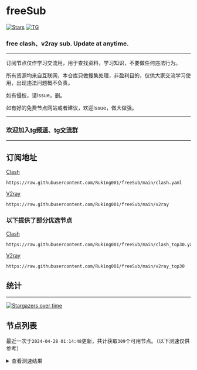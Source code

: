 # freeSub
[![Stars](https://img.shields.io/github/stars/Ruk1ng001/freeSub)](https://github.com/Ruk1ng001/freeSub/stargazers)
[![TG](https://img.shields.io/badge/Telegram-gray?logo=Telegram)](https://t.me/Ruk1ng001)
### free clash、v2ray sub. Update at anytime.

---

订阅节点仅作学习交流用，用于查找资料，学习知识，不要做任何违法行为。

所有资源均来自互联网，本仓库只做搜集处理，非盈利目的，仅供大家交流学习使用，出现违法问题概不负责。

如有侵权，请Issue，删。

如有好的免费节点网站或者建议，欢迎Issue，做大做强。

---

### 欢迎加入[tg频道](https://t.me/Ruk1ng001)、[tg交流群](https://t.me/+-e-b04EE5Cw2NmU1)

---

## 订阅地址
[Clash](https://raw.githubusercontent.com/Ruk1ng001/freeSub/main/clash.yaml)
```
https://raw.githubusercontent.com/Ruk1ng001/freeSub/main/clash.yaml
```
[V2ray](https://raw.githubusercontent.com/Ruk1ng001/freeSub/main/v2ray)
```
https://raw.githubusercontent.com/Ruk1ng001/freeSub/main/v2ray
```
### 以下提供了部分优选节点

[Clash](https://raw.githubusercontent.com/Ruk1ng001/freeSub/main/clash_top30.yaml)
```
https://raw.githubusercontent.com/Ruk1ng001/freeSub/main/clash_top30.yaml
```
[V2ray](https://raw.githubusercontent.com/Ruk1ng001/freeSub/main/v2ray_top30)
```
https://raw.githubusercontent.com/Ruk1ng001/freeSub/main/v2ray_top30
```

## 统计

---

[![Stargazers over time](https://starchart.cc/Ruk1ng001/freeSub.svg)](https://starchart.cc/Ruk1ng001/freeSub)

## 节点列表

最近一次于`2024-04-28 01:14:48`更新，共计获取`309`个可用节点。（以下测速仅供参考）

<details> <summary>查看测速结果</summary>

| 序号 | 节点 | 带宽 | 延迟 |
|:--:|:--:|:--:|:--:|
 | 1 | github.com/Ruk1ng001_1679675475 | 1.71MB/s | 444.00ms |
 | 2 | github.com/Ruk1ng001_369276078 | 1.66MB/s | 451.00ms |
 | 3 | github.com/Ruk1ng001_1289949113 | 1.22MB/s | 504.00ms |
 | 4 | github.com/Ruk1ng001_1650054514 | 1.00MB/s | 810.00ms |
 | 5 | github.com/Ruk1ng001_-485518639 | 1015.46KB/s | 620.00ms |
 | 6 | github.com/Ruk1ng001_397679745 | 965.58KB/s | 661.00ms |
 | 7 | github.com/Ruk1ng001_690863798 | 955.17KB/s | 799.00ms |
 | 8 | github.com/Ruk1ng001_-479116498 | 876.07KB/s | 499.00ms |
 | 9 | github.com/Ruk1ng001_336094606 | 833.38KB/s | 622.00ms |
 | 10 | github.com/Ruk1ng001_1284779777 | 812.50KB/s | 854.00ms |
 | 11 | github.com/Ruk1ng001_-672118326 | 695.65KB/s | 1160.00ms |
 | 12 | github.com/Ruk1ng001_-1057611100 | 693.80KB/s | 855.00ms |
 | 13 | github.com/Ruk1ng001_-285911850 | 670.34KB/s | 686.00ms |
 | 14 | github.com/Ruk1ng001_738482068 | 666.70KB/s | 875.00ms |
 | 15 | github.com/Ruk1ng001_284622047 | 665.10KB/s | 1087.00ms |
 | 16 | github.com/Ruk1ng001_595417764 | 644.93KB/s | 982.00ms |
 | 17 | github.com/Ruk1ng001_-943236086 | 642.06KB/s | 873.00ms |
 | 18 | github.com/Ruk1ng001_1697733170 | 636.92KB/s | 1115.00ms |
 | 19 | github.com/Ruk1ng001_-790404634 | 633.98KB/s | 926.00ms |
 | 20 | github.com/Ruk1ng001_-1512515689 | 632.67KB/s | 789.00ms |
 | 21 | github.com/Ruk1ng001_-2143632892 | 625.23KB/s | 1097.00ms |
 | 22 | github.com/Ruk1ng001_-1411619508 | 617.72KB/s | 556.00ms |
 | 23 | github.com/Ruk1ng001_995614948 | 614.83KB/s | 979.00ms |
 | 24 | github.com/Ruk1ng001_-1611703640 | 614.56KB/s | 991.00ms |
 | 25 | github.com/Ruk1ng001_-379124212 | 612.12KB/s | 930.00ms |
 | 26 | github.com/Ruk1ng001_256350311 | 612.05KB/s | 1000.00ms |
 | 27 | github.com/Ruk1ng001_1514432225 | 607.45KB/s | 899.00ms |
 | 28 | github.com/Ruk1ng001_49151771 | 606.63KB/s | 904.00ms |
 | 29 | github.com/Ruk1ng001_948964098 | 602.62KB/s | 1089.00ms |
 | 30 | github.com/Ruk1ng001_-1894106279 | 591.15KB/s | 845.00ms |
 | 31 | github.com/Ruk1ng001_-1736905525 | 589.89KB/s | 1149.00ms |
 | 32 | github.com/Ruk1ng001_103693914 | 589.12KB/s | 1043.00ms |
 | 33 | github.com/Ruk1ng001_1158107128 | 574.87KB/s | 977.00ms |
 | 34 | github.com/Ruk1ng001_-1194174213 | 564.02KB/s | 1116.00ms |
 | 35 | github.com/Ruk1ng001_-824221521 | 546.94KB/s | 970.00ms |
 | 36 | github.com/Ruk1ng001_-1903884786 | 539.67KB/s | 1067.00ms |
 | 37 | github.com/Ruk1ng001_-903392398 | 533.34KB/s | 1054.00ms |
 | 38 | github.com/Ruk1ng001_1863789288 | 532.41KB/s | 1242.00ms |
 | 39 | github.com/Ruk1ng001_616002301 | 525.29KB/s | 1083.00ms |
 | 40 | github.com/Ruk1ng001_-1076403695 | 516.39KB/s | 1274.00ms |
 | 41 | github.com/Ruk1ng001_1127214938 | 507.56KB/s | 1086.00ms |
 | 42 | github.com/Ruk1ng001_1214354250 | 505.98KB/s | 1205.00ms |
 | 43 | github.com/Ruk1ng001_-939851301 | 499.29KB/s | 1085.00ms |
 | 44 | github.com/Ruk1ng001_1477748699 | 497.46KB/s | 1125.00ms |
 | 45 | github.com/Ruk1ng001_968593481 | 495.57KB/s | 1089.00ms |
 | 46 | github.com/Ruk1ng001_1484914018 | 494.18KB/s | 1106.00ms |
 | 47 | github.com/Ruk1ng001_1947249515 | 493.03KB/s | 1180.00ms |
 | 48 | github.com/Ruk1ng001_2073783191 | 492.26KB/s | 1197.00ms |
 | 49 | github.com/Ruk1ng001_-1179736548 | 485.92KB/s | 1037.00ms |
 | 50 | github.com/Ruk1ng001_1241564816 | 485.53KB/s | 1048.00ms |
 | 51 | github.com/Ruk1ng001_-245186544 | 484.16KB/s | 1173.00ms |
 | 52 | github.com/Ruk1ng001_-897827150 | 484.09KB/s | 1114.00ms |
 | 53 | github.com/Ruk1ng001_-1431907747 | 482.07KB/s | 1464.00ms |
 | 54 | github.com/Ruk1ng001_-1410019826 | 478.37KB/s | 1104.00ms |
 | 55 | github.com/Ruk1ng001_-1141311647 | 477.00KB/s | 1078.00ms |
 | 56 | github.com/Ruk1ng001_-1291409643 | 476.92KB/s | 1196.00ms |
 | 57 | github.com/Ruk1ng001_-1666634810 | 476.44KB/s | 1158.00ms |
 | 58 | github.com/Ruk1ng001_279744178 | 476.12KB/s | 1115.00ms |
 | 59 | github.com/Ruk1ng001_-789481348 | 475.75KB/s | 1096.00ms |
 | 60 | github.com/Ruk1ng001_1092813103 | 474.18KB/s | 1102.00ms |
 | 61 | github.com/Ruk1ng001_1352634509 | 473.74KB/s | 1177.00ms |
 | 62 | github.com/Ruk1ng001_-1134419434 | 473.53KB/s | 1128.00ms |
 | 63 | github.com/Ruk1ng001_2128734406 | 471.07KB/s | 1158.00ms |
 | 64 | github.com/Ruk1ng001_1431492821 | 470.96KB/s | 1088.00ms |
 | 65 | github.com/Ruk1ng001_-318062858 | 470.77KB/s | 1108.00ms |
 | 66 | github.com/Ruk1ng001_1363229742 | 469.03KB/s | 1178.00ms |
 | 67 | github.com/Ruk1ng001_-725807403 | 467.93KB/s | 1458.00ms |
 | 68 | github.com/Ruk1ng001_1791431073 | 467.48KB/s | 1093.00ms |
 | 69 | github.com/Ruk1ng001_-1175214600 | 466.22KB/s | 1175.00ms |
 | 70 | github.com/Ruk1ng001_2039451658 | 466.02KB/s | 1174.00ms |
 | 71 | github.com/Ruk1ng001_-1506312557 | 465.52KB/s | 1101.00ms |
 | 72 | github.com/Ruk1ng001_948741136 | 463.48KB/s | 1363.00ms |
 | 73 | github.com/Ruk1ng001_-1520163966 | 463.18KB/s | 1044.00ms |
 | 74 | github.com/Ruk1ng001_826611606 | 463.08KB/s | 1183.00ms |
 | 75 | github.com/Ruk1ng001_-1452309588 | 462.37KB/s | 1099.00ms |
 | 76 | github.com/Ruk1ng001_221040529 | 460.01KB/s | 1074.00ms |
 | 77 | github.com/Ruk1ng001_-838303494 | 459.36KB/s | 1161.00ms |
 | 78 | github.com/Ruk1ng001_-899982482 | 459.15KB/s | 1307.00ms |
 | 79 | github.com/Ruk1ng001_1134698556 | 457.97KB/s | 1228.00ms |
 | 80 | github.com/Ruk1ng001_149570347 | 457.64KB/s | 713.00ms |
 | 81 | github.com/Ruk1ng001_1114225157 | 457.08KB/s | 1159.00ms |
 | 82 | github.com/Ruk1ng001_96711912 | 456.59KB/s | 1224.00ms |
 | 83 | github.com/Ruk1ng001_1812067900 | 456.53KB/s | 1253.00ms |
 | 84 | github.com/Ruk1ng001_1581161968 | 456.45KB/s | 1139.00ms |
 | 85 | github.com/Ruk1ng001_744082701 | 456.16KB/s | 1203.00ms |
 | 86 | github.com/Ruk1ng001_-264327907 | 456.16KB/s | 1202.00ms |
 | 87 | github.com/Ruk1ng001_-2113701590 | 455.52KB/s | 1171.00ms |
 | 88 | github.com/Ruk1ng001_-209874960 | 454.76KB/s | 1227.00ms |
 | 89 | github.com/Ruk1ng001_717054040 | 454.26KB/s | 1270.00ms |
 | 90 | github.com/Ruk1ng001_717017408 | 453.93KB/s | 1290.00ms |
 | 91 | github.com/Ruk1ng001_574047809 | 453.93KB/s | 1215.00ms |
 | 92 | github.com/Ruk1ng001_-1629914936 | 453.66KB/s | 1210.00ms |
 | 93 | github.com/Ruk1ng001_252052606 | 452.01KB/s | 1304.00ms |
 | 94 | github.com/Ruk1ng001_-1339437871 | 451.85KB/s | 1202.00ms |
 | 95 | github.com/Ruk1ng001_874829027 | 450.72KB/s | 1096.00ms |
 | 96 | github.com/Ruk1ng001_1968229234 | 450.58KB/s | 1202.00ms |
 | 97 | github.com/Ruk1ng001_-435032952 | 450.11KB/s | 1236.00ms |
 | 98 | github.com/Ruk1ng001_-45940764 | 449.63KB/s | 1217.00ms |
 | 99 | github.com/Ruk1ng001_-1068631453 | 448.91KB/s | 1152.00ms |
 | 100 | github.com/Ruk1ng001_-1626924134 | 447.86KB/s | 1299.00ms |
 | 101 | github.com/Ruk1ng001_-1879381692 | 447.27KB/s | 1104.00ms |
 | 102 | github.com/Ruk1ng001_2097715338 | 447.25KB/s | 1118.00ms |
 | 103 | github.com/Ruk1ng001_-2022427200 | 447.14KB/s | 1263.00ms |
 | 104 | github.com/Ruk1ng001_459980153 | 447.07KB/s | 1246.00ms |
 | 105 | github.com/Ruk1ng001_862498447 | 446.58KB/s | 1340.00ms |
 | 106 | github.com/Ruk1ng001_-1424218318 | 446.11KB/s | 1252.00ms |
 | 107 | github.com/Ruk1ng001_-189914548 | 445.72KB/s | 1308.00ms |
 | 108 | github.com/Ruk1ng001_-1245750112 | 445.05KB/s | 1323.00ms |
 | 109 | github.com/Ruk1ng001_399033752 | 444.66KB/s | 1289.00ms |
 | 110 | github.com/Ruk1ng001_-123369592 | 443.46KB/s | 1214.00ms |
 | 111 | github.com/Ruk1ng001_251518181 | 443.15KB/s | 1087.00ms |
 | 112 | github.com/Ruk1ng001_1613912999 | 442.35KB/s | 1318.00ms |
 | 113 | github.com/Ruk1ng001_649930450 | 442.21KB/s | 1244.00ms |
 | 114 | github.com/Ruk1ng001_962829046 | 440.91KB/s | 1185.00ms |
 | 115 | github.com/Ruk1ng001_-2080493330 | 440.08KB/s | 1285.00ms |
 | 116 | github.com/Ruk1ng001_-1844702268 | 439.94KB/s | 1272.00ms |
 | 117 | github.com/Ruk1ng001_-1941466920 | 439.62KB/s | 1365.00ms |
 | 118 | github.com/Ruk1ng001_-2058901678 | 438.56KB/s | 1172.00ms |
 | 119 | github.com/Ruk1ng001_-146385556 | 438.46KB/s | 1176.00ms |
 | 120 | github.com/Ruk1ng001_-2098615688 | 437.85KB/s | 1292.00ms |
 | 121 | github.com/Ruk1ng001_-684106457 | 437.21KB/s | 1304.00ms |
 | 122 | github.com/Ruk1ng001_1231274394 | 436.32KB/s | 1323.00ms |
 | 123 | github.com/Ruk1ng001_-132940600 | 436.31KB/s | 1164.00ms |
 | 124 | github.com/Ruk1ng001_-1423310178 | 436.24KB/s | 1080.00ms |
 | 125 | github.com/Ruk1ng001_-63982113 | 435.44KB/s | 1205.00ms |
 | 126 | github.com/Ruk1ng001_1361389903 | 435.43KB/s | 1234.00ms |
 | 127 | github.com/Ruk1ng001_-1929044366 | 435.38KB/s | 1363.00ms |
 | 128 | github.com/Ruk1ng001_-1196587361 | 435.31KB/s | 1401.00ms |
 | 129 | github.com/Ruk1ng001_-669643989 | 435.06KB/s | 1370.00ms |
 | 130 | github.com/Ruk1ng001_-2051425497 | 434.94KB/s | 1252.00ms |
 | 131 | github.com/Ruk1ng001_-2029529265 | 434.61KB/s | 1405.00ms |
 | 132 | github.com/Ruk1ng001_317916552 | 434.00KB/s | 1498.00ms |
 | 133 | github.com/Ruk1ng001_1844458633 | 432.80KB/s | 1179.00ms |
 | 134 | github.com/Ruk1ng001_-2087983766 | 432.40KB/s | 1361.00ms |
 | 135 | github.com/Ruk1ng001_39953540 | 427.01KB/s | 1258.00ms |
 | 136 | github.com/Ruk1ng001_-1501890540 | 425.19KB/s | 1388.00ms |
 | 137 | github.com/Ruk1ng001_1506213619 | 424.00KB/s | 1229.00ms |
 | 138 | github.com/Ruk1ng001_1780534794 | 423.44KB/s | 1214.00ms |
 | 139 | github.com/Ruk1ng001_-1966155211 | 423.40KB/s | 1345.00ms |
 | 140 | github.com/Ruk1ng001_1528973136 | 422.00KB/s | 1912.00ms |
 | 141 | github.com/Ruk1ng001_-761125844 | 421.48KB/s | 1207.00ms |
 | 142 | github.com/Ruk1ng001_799625922 | 416.30KB/s | 1443.00ms |
 | 143 | github.com/Ruk1ng001_1989590524 | 415.49KB/s | 1115.00ms |
 | 144 | github.com/Ruk1ng001_-837877723 | 415.01KB/s | 1360.00ms |
 | 145 | github.com/Ruk1ng001_869834999 | 413.12KB/s | 1625.00ms |
 | 146 | github.com/Ruk1ng001_-213338307 | 413.02KB/s | 1393.00ms |
 | 147 | github.com/Ruk1ng001_-241385528 | 412.49KB/s | 1336.00ms |
 | 148 | github.com/Ruk1ng001_-1261774972 | 409.84KB/s | 1218.00ms |
 | 149 | github.com/Ruk1ng001_913949734 | 403.80KB/s | 1569.00ms |
 | 150 | github.com/Ruk1ng001_835259335 | 396.58KB/s | 983.00ms |
 | 151 | github.com/Ruk1ng001_-709567160 | 395.01KB/s | 1523.00ms |
 | 152 | github.com/Ruk1ng001_1804114280 | 387.44KB/s | 978.00ms |
 | 153 | github.com/Ruk1ng001_-1358326842 | 377.03KB/s | 1225.00ms |
 | 154 | github.com/Ruk1ng001_195697512 | 372.54KB/s | 1626.00ms |
 | 155 | github.com/Ruk1ng001_1086767995 | 365.37KB/s | 229.00ms |
 | 156 | github.com/Ruk1ng001_-572543273 | 363.50KB/s | 1600.00ms |
 | 157 | github.com/Ruk1ng001_1599182155 | 362.66KB/s | 611.00ms |
 | 158 | github.com/Ruk1ng001_1125465398 | 362.27KB/s | 1203.00ms |
 | 159 | github.com/Ruk1ng001_728636415 | 361.28KB/s | 1153.00ms |
 | 160 | github.com/Ruk1ng001_807876963 | 358.55KB/s | 1673.00ms |
 | 161 | github.com/Ruk1ng001_-618823350 | 358.47KB/s | 1733.00ms |
 | 162 | github.com/Ruk1ng001_214573041 | 353.22KB/s | 1222.00ms |
 | 163 | github.com/Ruk1ng001_-659159741 | 348.04KB/s | 1395.00ms |
 | 164 | github.com/Ruk1ng001_-1766112246 | 345.83KB/s | 1097.00ms |
 | 165 | github.com/Ruk1ng001_-1955552260 | 339.84KB/s | 1701.00ms |
 | 166 | github.com/Ruk1ng001_926417356 | 336.71KB/s | 1915.00ms |
 | 167 | github.com/Ruk1ng001_431403947 | 335.49KB/s | 1448.00ms |
 | 168 | github.com/Ruk1ng001_-1152173110 | 334.60KB/s | 1719.00ms |
 | 169 | github.com/Ruk1ng001_-1961840054 | 334.57KB/s | 1240.00ms |
 | 170 | github.com/Ruk1ng001_1855748845 | 330.45KB/s | 1139.00ms |
 | 171 | github.com/Ruk1ng001_725760519 | 329.54KB/s | 1455.00ms |
 | 172 | github.com/Ruk1ng001_2013146544 | 327.31KB/s | 938.00ms |
 | 173 | github.com/Ruk1ng001_1297790495 | 323.40KB/s | 1742.00ms |
 | 174 | github.com/Ruk1ng001_-276742880 | 318.39KB/s | 1587.00ms |
 | 175 | github.com/Ruk1ng001_1612374791 | 318.34KB/s | 2146.00ms |
 | 176 | github.com/Ruk1ng001_1108544810 | 313.76KB/s | 1124.00ms |
 | 177 | github.com/Ruk1ng001_1132634313 | 313.43KB/s | 1452.00ms |
 | 178 | github.com/Ruk1ng001_1303578646 | 312.66KB/s | 1996.00ms |
 | 179 | github.com/Ruk1ng001_-2049361601 | 311.37KB/s | 1806.00ms |
 | 180 | github.com/Ruk1ng001_771808489 | 309.50KB/s | 1789.00ms |
 | 181 | github.com/Ruk1ng001_-312745645 | 307.55KB/s | 1712.00ms |
 | 182 | github.com/Ruk1ng001_-1259910031 | 306.24KB/s | 1611.00ms |
 | 183 | github.com/Ruk1ng001_-411685061 | 305.98KB/s | 1623.00ms |
 | 184 | github.com/Ruk1ng001_1668040190 | 304.40KB/s | 1196.00ms |
 | 185 | github.com/Ruk1ng001_-969848658 | 298.49KB/s | 957.00ms |
 | 186 | github.com/Ruk1ng001_-973268451 | 298.16KB/s | 1492.00ms |
 | 187 | github.com/Ruk1ng001_1570454590 | 298.11KB/s | 898.00ms |
 | 188 | github.com/Ruk1ng001_-2132579093 | 296.42KB/s | 2090.00ms |
 | 189 | github.com/Ruk1ng001_1303543440 | 296.41KB/s | 1444.00ms |
 | 190 | github.com/Ruk1ng001_-450033463 | 294.29KB/s | 1515.00ms |
 | 191 | github.com/Ruk1ng001_-1954840298 | 290.83KB/s | 2056.00ms |
 | 192 | github.com/Ruk1ng001_-1374746316 | 269.89KB/s | 2170.00ms |
 | 193 | github.com/Ruk1ng001_-831480625 | 263.23KB/s | 1669.00ms |
 | 194 | github.com/Ruk1ng001_-596861663 | 263.19KB/s | 1253.00ms |
 | 195 | github.com/Ruk1ng001_1078054051 | 262.45KB/s | 1451.00ms |
 | 196 | github.com/Ruk1ng001_2069034964 | 255.27KB/s | 968.00ms |
 | 197 | github.com/Ruk1ng001_423001315 | 255.18KB/s | 1032.00ms |
 | 198 | github.com/Ruk1ng001_997536238 | 254.94KB/s | 1804.00ms |
 | 199 | github.com/Ruk1ng001_39863998 | 251.98KB/s | 1742.00ms |
 | 200 | github.com/Ruk1ng001_-2145823440 | 248.19KB/s | 1563.00ms |
 | 201 | github.com/Ruk1ng001_489497102 | 235.62KB/s | 1726.00ms |
 | 202 | github.com/Ruk1ng001_989046708 | 234.54KB/s | 2026.00ms |
 | 203 | github.com/Ruk1ng001_-630648948 | 218.13KB/s | 1300.00ms |
 | 204 | github.com/Ruk1ng001_1739266388 | 213.01KB/s | 603.00ms |
 | 205 | github.com/Ruk1ng001_-938657062 | 212.88KB/s | 658.00ms |
 | 206 | github.com/Ruk1ng001_233401314 | 212.81KB/s | 944.00ms |
 | 207 | github.com/Ruk1ng001_-1966891669 | 212.37KB/s | 615.00ms |
 | 208 | github.com/Ruk1ng001_-1408563685 | 210.41KB/s | 1688.00ms |
 | 209 | github.com/Ruk1ng001_-1531809273 | 198.88KB/s | 820.00ms |
 | 210 | github.com/Ruk1ng001_1388672434 | 196.71KB/s | 1338.00ms |
 | 211 | github.com/Ruk1ng001_-360716951 | 194.13KB/s | 1586.00ms |
 | 212 | github.com/Ruk1ng001_1360201207 | 192.30KB/s | 1562.00ms |
 | 213 | github.com/Ruk1ng001_784113435 | 187.58KB/s | 1681.00ms |
 | 214 | github.com/Ruk1ng001_1076375240 | 186.16KB/s | 1885.00ms |
 | 215 | github.com/Ruk1ng001_-34456663 | 183.66KB/s | 2585.00ms |
 | 216 | github.com/Ruk1ng001_1920967966 | 176.24KB/s | 1983.00ms |
 | 217 | github.com/Ruk1ng001_1785596229 | 170.51KB/s | 379.00ms |
 | 218 | github.com/Ruk1ng001_1273976754 | 170.47KB/s | 517.00ms |
 | 219 | github.com/Ruk1ng001_-221274621 | 170.38KB/s | 638.00ms |
 | 220 | github.com/Ruk1ng001_-354267799 | 170.25KB/s | 518.00ms |
 | 221 | github.com/Ruk1ng001_1438306634 | 170.24KB/s | 657.00ms |
 | 222 | github.com/Ruk1ng001_-862973275 | 170.01KB/s | 458.00ms |
 | 223 | github.com/Ruk1ng001_1638139457 | 169.93KB/s | 769.00ms |
 | 224 | github.com/Ruk1ng001_-379326067 | 169.33KB/s | 606.00ms |
 | 225 | github.com/Ruk1ng001_846378816 | 168.11KB/s | 2120.00ms |
 | 226 | github.com/Ruk1ng001_465923551 | 165.04KB/s | 1882.00ms |
 | 227 | github.com/Ruk1ng001_-2061682566 | 163.31KB/s | 1412.00ms |
 | 228 | github.com/Ruk1ng001_108650940 | 162.09KB/s | 2302.00ms |
 | 229 | github.com/Ruk1ng001_-909310757 | 157.79KB/s | 1340.00ms |
 | 230 | github.com/Ruk1ng001_1120998445 | 152.68KB/s | 917.00ms |
 | 231 | github.com/Ruk1ng001_1318581018 | 151.09KB/s | 2144.00ms |
 | 232 | github.com/Ruk1ng001_307022608 | 151.01KB/s | 1637.00ms |
 | 233 | github.com/Ruk1ng001_1958997477 | 150.86KB/s | 1632.00ms |
 | 234 | github.com/Ruk1ng001_-717107377 | 150.00KB/s | 1440.00ms |
 | 235 | github.com/Ruk1ng001_-1312491733 | 149.03KB/s | 1304.00ms |
 | 236 | github.com/Ruk1ng001_-852660216 | 148.84KB/s | 1475.00ms |
 | 237 | github.com/Ruk1ng001_1734840782 | 148.72KB/s | 1451.00ms |
 | 238 | github.com/Ruk1ng001_447936041 | 147.56KB/s | 2233.00ms |
 | 239 | github.com/Ruk1ng001_1321590311 | 146.59KB/s | 1724.00ms |
 | 240 | github.com/Ruk1ng001_737990942 | 144.41KB/s | 1745.00ms |
 | 241 | github.com/Ruk1ng001_1336643521 | 143.02KB/s | 1469.00ms |
 | 242 | github.com/Ruk1ng001_-1457977974 | 142.22KB/s | 967.00ms |
 | 243 | github.com/Ruk1ng001_871413258 | 140.41KB/s | 1215.00ms |
 | 244 | github.com/Ruk1ng001_1045391893 | 139.99KB/s | 1192.00ms |
 | 245 | github.com/Ruk1ng001_-1392060987 | 132.80KB/s | 102.00ms |
 | 246 | github.com/Ruk1ng001_509000907 | 130.84KB/s | 1055.00ms |
 | 247 | github.com/Ruk1ng001_640267775 | 129.44KB/s | 2386.00ms |
 | 248 | github.com/Ruk1ng001_661682595 | 127.97KB/s | 458.00ms |
 | 249 | github.com/Ruk1ng001_-1279747519 | 127.81KB/s | 296.00ms |
 | 250 | github.com/Ruk1ng001_-1791344960 | 127.73KB/s | 377.00ms |
 | 251 | github.com/Ruk1ng001_64040516 | 127.44KB/s | 522.00ms |
 | 252 | github.com/Ruk1ng001_1605598500 | 126.07KB/s | 2339.00ms |
 | 253 | github.com/Ruk1ng001_1223175263 | 125.80KB/s | 362.00ms |
 | 254 | github.com/Ruk1ng001_263673992 | 125.12KB/s | 786.00ms |
 | 255 | github.com/Ruk1ng001_-487255443 | 125.06KB/s | 969.00ms |
 | 256 | github.com/Ruk1ng001_-1002978388 | 125.03KB/s | 1549.00ms |
 | 257 | github.com/Ruk1ng001_-1571541365 | 119.49KB/s | 1646.00ms |
 | 258 | github.com/Ruk1ng001_-505067315 | 117.91KB/s | 354.00ms |
 | 259 | github.com/Ruk1ng001_351015876 | 115.93KB/s | 1558.00ms |
 | 260 | github.com/Ruk1ng001_-796882697 | 115.42KB/s | 1573.00ms |
 | 261 | github.com/Ruk1ng001_233576226 | 115.24KB/s | 1748.00ms |
 | 262 | github.com/Ruk1ng001_240509493 | 113.87KB/s | 393.00ms |
 | 263 | github.com/Ruk1ng001_-576641600 | 113.21KB/s | 927.00ms |
 | 264 | github.com/Ruk1ng001_1429459662 | 112.66KB/s | 2100.00ms |
 | 265 | github.com/Ruk1ng001_-716144622 | 109.76KB/s | 1970.00ms |
 | 266 | github.com/Ruk1ng001_-1889324187 | 108.08KB/s | 1431.00ms |
 | 267 | github.com/Ruk1ng001_-894390134 | 106.88KB/s | 2382.00ms |
 | 268 | github.com/Ruk1ng001_-2122501714 | 105.81KB/s | 809.00ms |
 | 269 | github.com/Ruk1ng001_-704925353 | 105.04KB/s | 1940.00ms |
 | 270 | github.com/Ruk1ng001_-779622335 | 103.84KB/s | 1142.00ms |
 | 271 | github.com/Ruk1ng001_-2004989167 | 103.50KB/s | 1286.00ms |
 | 272 | github.com/Ruk1ng001_964534382 | 101.71KB/s | 897.00ms |
 | 273 | github.com/Ruk1ng001_306212901 | 101.67KB/s | 2111.00ms |
 | 274 | github.com/Ruk1ng001_823029180 | 100.58KB/s | 1775.00ms |
 | 275 | github.com/Ruk1ng001_24015290 | 100.08KB/s | 1539.00ms |
 | 276 | github.com/Ruk1ng001_1756145984 | 97.66KB/s | 1679.00ms |
 | 277 | github.com/Ruk1ng001_1758158207 | 89.26KB/s | 1076.00ms |
 | 278 | github.com/Ruk1ng001_2112254635 | 89.04KB/s | 1120.00ms |
 | 279 | github.com/Ruk1ng001_1317557680 | 88.85KB/s | 99.00ms |
 | 280 | github.com/Ruk1ng001_-233206891 | 85.28KB/s | 200.00ms |
 | 281 | github.com/Ruk1ng001_-1114993254 | 85.27KB/s | 255.00ms |
 | 282 | github.com/Ruk1ng001_1392519465 | 85.11KB/s | 314.00ms |
 | 283 | github.com/Ruk1ng001_1576185098 | 85.10KB/s | 254.00ms |
 | 284 | github.com/Ruk1ng001_489001374 | 85.02KB/s | 100.00ms |
 | 285 | github.com/Ruk1ng001_331600746 | 83.11KB/s | 1193.00ms |
 | 286 | github.com/Ruk1ng001_1429149516 | 81.66KB/s | 1185.00ms |
 | 287 | github.com/Ruk1ng001_956416173 | 80.52KB/s | 1664.00ms |
 | 288 | github.com/Ruk1ng001_-338984874 | 78.89KB/s | 1200.00ms |
 | 289 | github.com/Ruk1ng001_863153199 | 77.19KB/s | 586.00ms |
 | 290 | github.com/Ruk1ng001_-1995948850 | 72.90KB/s | 1653.00ms |
 | 291 | github.com/Ruk1ng001_-671587971 | 68.63KB/s | 445.00ms |
 | 292 | github.com/Ruk1ng001_194184434 | 64.41KB/s | 1266.00ms |
 | 293 | github.com/Ruk1ng001_-1182257461 | 63.82KB/s | 1694.00ms |
 | 294 | github.com/Ruk1ng001_-1014906449 | 59.40KB/s | 127.00ms |
 | 295 | github.com/Ruk1ng001_623051554 | 58.16KB/s | 2248.00ms |
 | 296 | github.com/Ruk1ng001_-1059706687 | 57.29KB/s | 182.00ms |
 | 297 | github.com/Ruk1ng001_1170082256 | 54.72KB/s | 625.00ms |
 | 298 | github.com/Ruk1ng001_-1303185664 | 53.44KB/s | 1132.00ms |
 | 299 | github.com/Ruk1ng001_1819642373 | 52.37KB/s | 489.00ms |
 | 300 |  | N/A | N/A |
 | 301 |  | N/A | N/A |
 | 302 |  | N/A | N/A |
 | 303 |  | N/A | N/A |
 | 304 |  | N/A | N/A |
 | 305 |  | N/A | N/A |
 | 306 |  | N/A | N/A |
 | 307 |  | N/A | N/A |
 | 308 |  | N/A | N/A |
 | 309 |  | N/A | N/A |


</details>
